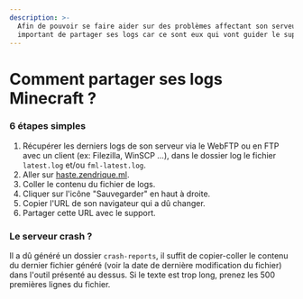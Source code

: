 ```yaml
---
description: >-
  Afin de pouvoir se faire aider sur des problèmes affectant son serveur, il est
  important de partager ses logs car ce sont eux qui vont guider le support.
---
```


# Comment partager ses logs Minecraft ?

### 6 étapes simples

1. Récupérer les derniers logs de son serveur via le WebFTP ou en FTP avec un client \(ex: Filezilla, WinSCP ...\), dans le dossier log le fichier `latest.log` et/ou `fml-latest.log`.
2. Aller sur [haste.zendrique.ml](https://haste.zendrique.ml).
3. Coller le contenu du fichier de logs.
4. Cliquer sur l'icône "Sauvegarder" en haut à droite.
5. Copier l'URL de son navigateur qui a dû changer.
6. Partager cette URL avec le support.

### Le serveur crash ?

Il a dû généré un dossier `crash-reports`, il suffit de copier-coller le contenu du dernier fichier généré \(voir la date de dernière modification du fichier\) dans l'outil présenté au dessus. Si le texte est trop long, prenez les 500 premières lignes du fichier.

